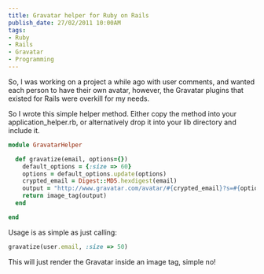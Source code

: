 ```yaml
---
title: Gravatar helper for Ruby on Rails
publish_date: 27/02/2011 10:00AM
tags:
- Ruby
- Rails
- Gravatar
- Programming
---
```

So, I was working on a project a while ago with user comments, and wanted each
person to have their own avatar, however, the Gravatar plugins that existed
for Rails were overkill for my needs.

So I wrote this simple helper method. Either copy the method into your
application_helper.rb, or alternatively drop it into your lib directory and
include it.

``` ruby
module GravatarHelper

  def gravatize(email, options={})
    default_options = {:size => 60}
    options = default_options.update(options)
    crypted_email = Digest::MD5.hexdigest(email)
    output = "http://www.gravatar.com/avatar/#{crypted_email}?s=#{options[:size]}"
    return image_tag(output)
  end

end
```

Usage is as simple as just calling:

``` ruby
gravatize(user.email, :size => 50)
```

This will just render the Gravatar inside an image tag, simple no!
